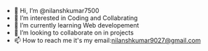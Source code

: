 - 👋 Hi, I’m @nilanshkumar7500
- 👀 I’m interested in Coding and Collabrating
- 🌱 I’m currently learning Web developement
- 💞️ I’m looking to collaborate on in projects
- 📫 How to reach me it's my email:nilanshkumar9027@gmail.com

<!---
nilanshkumar7500/nilanshkumar7500 is a ✨ special ✨ repository because its `README.md` (this file) appears on your GitHub profile.
You can click the Preview link to take a look at your changes.
--->
